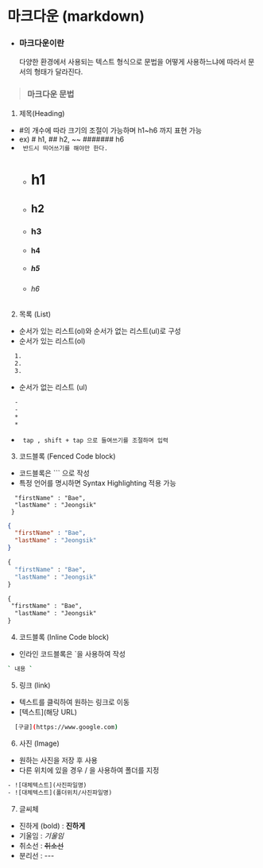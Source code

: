 # 마크다운 (markdown)

- ### 마크다운이란
   다양한 환경에서 사용되는 텍스트 형식으로 문법을 어떻게 사용하느냐에 따라서 문서의 형태가 달라진다.


>### 마크다운 문법
1. 제목(Heading)
  - #의 개수에 따라 크기의 조절이 가능하며 h1~h6 까지 표현 가능
  - ex) # h1,  ## h2, ~~ ####### h6
  - ` 반드시 띄어쓰기를 해야만 한다.`
    - # h1
    - ## h2
    - ### h3
    - #### h4
    - ##### h5
    - ###### h6
2. 목록 (List)
  - 순서가 있는 리스트(ol)와 순서가 없는 리스트(ul)로 구성
  - 순서가 있는 리스트(ol)
  ```bash
    1. 
    2. 
    3.
  ``` 
  - 순서가 없는 리스트 (ul)
  ```bash
    - 
    - 
    * 
    *   
  ```
  - ` tap , shift + tap 으로 들여쓰기를 조절하며 입력` 
3. 코드블록 (Fenced Code block)
  - 코드블록은 ``` 으로 작성
  - 특정 언어를 명시하면 Syntax Highlighting 적용 가능
  ```{ 
    "firstName" : "Bae",
    "lastName" : "Jeongsik"
   }
   ```

  ```json
  {
    "firstName" : "Bae",
    "lastName" : "Jeongsik"
  }
  ```

  ``` python
  {
    "firstName" : "Bae",
    "lastName" : "Jeongsik"
  }
  ```
  ``` html
  {
   "firstName" : "Bae",
    "lastName" : "Jeongsik"
  }
  ```
4. 코드블록 (Inline Code block)
  - 인라인 코드블록은 `을 사용하여 작성
  ```bash 
  ` 내용 `
  ```
5. 링크 (link)
  - 텍스트를 클릭하여 원하는 링크로 이동
  - [텍스트](해당 URL)
  ```bash
    [구글](https://www.google.com)
  ```
6. 사진 (Image)
  - 원하는 사진을 저장 후 사용
  - 다른 위치에 있을 경우 / 을 사용하여 폴더를 지정
  ```html
  - ![대체텍스트](사진파일명)
  - ![대체텍스트](폴더위치/사진파일명)
  ```

7. 글씨체
  - 진하게 (bold) : **진하게**
  - 기울임 : *기울임*
  - 취소선 : ~~취소선~~
  - 분리선 : ---
